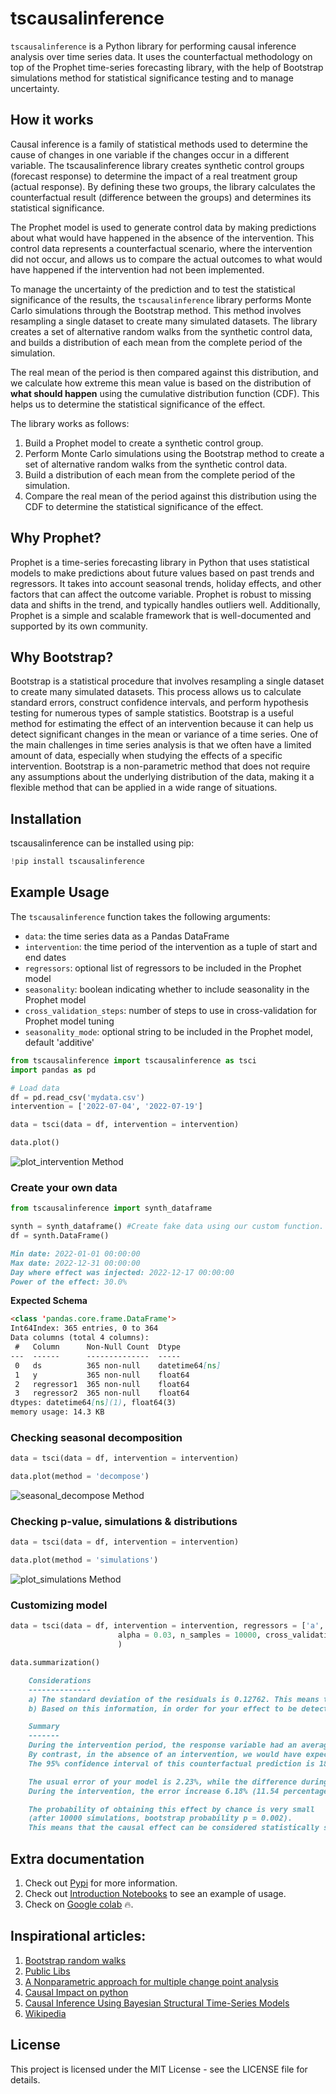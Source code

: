 # tscausalinference

`tscausalinference` is a Python library for performing causal inference analysis over time series data. It uses the counterfactual methodology on top of the Prophet time-series forecasting library, with the help of Bootstrap simulations method for statistical significance testing and to manage uncertainty.

## How it works

Causal inference is a family of statistical methods used to determine the cause of changes in one variable if the changes occur in a different variable. The tscausalinference library creates synthetic control groups (forecast response) to determine the impact of a real treatment group (actual response). By defining these two groups, the library calculates the counterfactual result (difference between the groups) and determines its statistical significance.

The Prophet model is used to generate control data by making predictions about what would have happened in the absence of the intervention. This control data represents a counterfactual scenario, where the intervention did not occur, and allows us to compare the actual outcomes to what would have happened if the intervention had not been implemented. 

To manage the uncertainty of the prediction and to test the statistical significance of the results, the `tscausalinference` library performs Monte Carlo simulations through the Bootstrap method. This method involves resampling a single dataset to create many simulated datasets. The library creates a set of alternative random walks from the synthetic control data, and builds a distribution of each mean from the complete period of the simulation. 

The real mean of the period is then compared against this distribution, and we calculate how extreme this mean value is based on the distribution of **what should happen** using the cumulative distribution function (CDF). This helps us to determine the statistical significance of the effect.

The library works as follows:

1. Build a Prophet model to create a synthetic control group.
2. Perform Monte Carlo simulations using the Bootstrap method to create a set of alternative random walks from the synthetic control data.
3. Build a distribution of each mean from the complete period of the simulation.
4. Compare the real mean of the period against this distribution using the CDF to determine the statistical significance of the effect.

## Why Prophet?

Prophet is a time-series forecasting library in Python that uses statistical models to make predictions about future values based on past trends and regressors. It takes into account seasonal trends, holiday effects, and other factors that can affect the outcome variable. Prophet is robust to missing data and shifts in the trend, and typically handles outliers well. Additionally, Prophet is a simple and scalable framework that is well-documented and supported by its own community.

## Why Bootstrap?

Bootstrap is a statistical procedure that involves resampling a single dataset to create many simulated datasets. This process allows us to calculate standard errors, construct confidence intervals, and perform hypothesis testing for numerous types of sample statistics. Bootstrap is a useful method for estimating the effect of an intervention because it can help us detect significant changes in the mean or variance of a time series. One of the main challenges in time series analysis is that we often have a limited amount of data, especially when studying the effects of a specific intervention. Bootstrap is a non-parametric method that does not require any assumptions about the underlying distribution of the data, making it a flexible method that can be applied in a wide range of situations.

## Installation

tscausalinference can be installed using pip:

```python
!pip install tscausalinference
```

## Example Usage

The `tscausalinference` function takes the following arguments:

- `data`: the time series data as a Pandas DataFrame
- `intervention`: the time period of the intervention as a tuple of start and end dates
- `regressors`: optional list of regressors to be included in the Prophet model
- `seasonality`: boolean indicating whether to include seasonality in the Prophet model
- `cross_validation_steps`: number of steps to use in cross-validation for Prophet model tuning
- `seasonality_mode`: optional string to be included in the Prophet model, default 'additive'

```python
from tscausalinference import tscausalinference as tsci
import pandas as pd

# Load data
df = pd.read_csv('mydata.csv')
intervention = ['2022-07-04', '2022-07-19']

data = tsci(data = df, intervention = intervention)

data.plot()
```
![plot_intervention Method](https://github.com/carlangastr/marketing-science-projects/blob/main/tscausalinference/introduction_notebooks/plots/output.png)

### Create your own data
```python
from tscausalinference import synth_dataframe

synth = synth_dataframe() #Create fake data using our custom function.
df = synth.DataFrame()
```
```md
Min date: 2022-01-01 00:00:00
Max date: 2022-12-31 00:00:00
Day where effect was injected: 2022-12-17 00:00:00
Power of the effect: 30.0%
```
**Expected Schema**
```md
<class 'pandas.core.frame.DataFrame'>
Int64Index: 365 entries, 0 to 364
Data columns (total 4 columns):
 #   Column      Non-Null Count  Dtype         
---  ------      --------------  -----         
 0   ds          365 non-null    datetime64[ns]
 1   y           365 non-null    float64       
 2   regressor1  365 non-null    float64       
 3   regressor2  365 non-null    float64       
dtypes: datetime64[ns](1), float64(3)
memory usage: 14.3 KB
```
### Checking seasonal decomposition
```python
data = tsci(data = df, intervention = intervention)

data.plot(method = 'decompose')
```
![seasonal_decompose Method](https://github.com/carlangastr/marketing-science-projects/blob/main/tscausalinference/introduction_notebooks/plots/seasonal_decompose.png)

### Checking p-value, simulations & distributions
```python
data = tsci(data = df, intervention = intervention)

data.plot(method = 'simulations')
```
![plot_simulations Method](https://github.com/carlangastr/marketing-science-projects/blob/main/tscausalinference/introduction_notebooks/plots/pvalue.png)

### Customizing model
```python
data = tsci(data = df, intervention = intervention, regressors = ['a','b'],
                        alpha = 0.03, n_samples = 10000, cross_validation_steps = 15
                        )

data.summarization()
```
```md
    Considerations
    --------------
    a) The standard deviation of the residuals is 0.12762. This means that the noise in your data is low.
    b) Based on this information, in order for your effect to be detectable, it should be greater than 15%.

    Summary
    -------
    During the intervention period, the response variable had an average value of approximately 21.78. 
    By contrast, in the absence of an intervention, we would have expected an average response of 19.15. 
    The 95% confidence interval of this counterfactual prediction is 18.9 to 19.39.

    The usual error of your model is 2.23%, while the difference during the intervention period is 13.77%. 
    During the intervention, the error increase 6.18% (11.54 percentage points), suggesting some factor is impacting the quality of the model, and the differences are significant.

    The probability of obtaining this effect by chance is very small 
    (after 10000 simulations, bootstrap probability p = 0.002). 
    This means that the causal effect can be considered statistically significant.
```

## Extra documentation
1. Check out [Pypi](https://pypi.org/project/tscausalinference) for more information.
2. Check out [Introduction Notebooks](https://github.com/carlangastr/marketing-science-projects/blob/main/tscausalinference/introduction_notebooks/basic.ipynb) to see an example of usage.
3. Check on [Google colab](https://colab.research.google.com/drive/1OeF0OLlu0d9oM0xWiJSIEnxN-eWyFskq#scrollTo=YTX8Z4ZOwpyw) 🔥.

## Inspirational articles:
1. [Bootstrap random walks](https://reader.elsevier.com/reader/sd/pii/S0304414915300247?token=0E54369709F75136F10874CA9318FB348A6B9ED117081D7607994EDB862C09E8F95AE336C38CD97AD7A2C50FF14A8708&originRegion=eu-west-1&originCreation=20230224195555)
2. [Public Libs](https://github.com/lytics/impact)
3. [A Nonparametric approach for multiple change point analysis](https://arxiv.org/pdf/1306.4933.pdf)
4. [Causal Impact on python](https://www.youtube.com/watch?v=GTgZfCltMm8&t=272s)
5. [Causal Inference Using Bayesian Structural Time-Series Models](https://towardsdatascience.com/causal-inference-using-bayesian-structural-time-series-models-ab1a3da45cd0)
6. [Wikipedia](https://en.wikipedia.org/wiki/Random_walk)


## License
This project is licensed under the MIT License - see the LICENSE file for details.